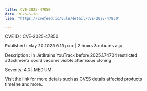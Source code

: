 ```yaml
---
title: CVE-2025-47850
date: 2025-5-20
lien: "https://cvefeed.io/vuln/detail/CVE-2025-47850"

---
```


CVE ID : CVE-2025-47850

Published :  May 20
2025
6:15 p.m. | 2 hours
3 minutes ago

Description : In JetBrains YouTrack before 2025.1.74704 restricted attachments could become visible after issue cloning

Severity: 4.3 | MEDIUM

Visit the link for more details
such as CVSS details
affected products
timeline
and more...
